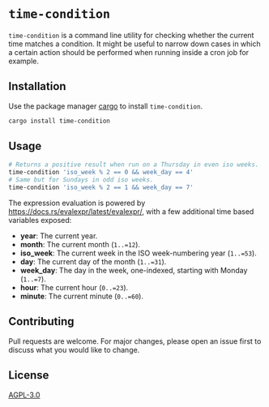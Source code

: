 # `time-condition`

`time-condition` is a command line utility for checking whether the current
time matches a condition. It might be useful to narrow down cases in which a
certain action should be performed when running inside a cron job for example.

## Installation

Use the package manager
[cargo](https://doc.rust-lang.org/cargo/getting-started/installation.html) to
install `time-condition`.

```bash
cargo install time-condition
```

## Usage

```bash
# Returns a positive result when run on a Thursday in even iso weeks.
time-condition 'iso_week % 2 == 0 && week_day == 4'
# Same but for Sundays in odd iso weeks.
time-condition 'iso_week % 2 == 1 && week_day == 7'
```

The expression evaluation is powered by
https://docs.rs/evalexpr/latest/evalexpr/, with a few additional time based
variables exposed:
- **year**: The current year.
- **month**: The current month (`1..=12`).
- **iso_week**: The current week in the ISO week-numbering year (`1..=53`).
- **day**: The current day of the month (`1..=31`).
- **week_day**: The day in the week, one-indexed, starting with Monday (`1..=7`).
- **hour**: The current hour (`0..=23`).
- **minute**: The current minute (`0..=60`).

## Contributing

Pull requests are welcome. For major changes, please open an issue first
to discuss what you would like to change.

## License

[AGPL-3.0](https://choosealicense.com/licenses/agpl-3.0/)
